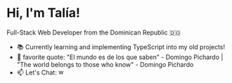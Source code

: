 # Hi, I'm Talía!

Full-Stack Web Developer from the Dominican Republic 🇩🇴

- 📚 Currently learning and implementing TypeScript into my old projects!
- 💫 favorite quote: "El mundo es de los que saben" - Domingo Pichardo | "The world belongs to those who know" - Domingo Pichardo
- 📫 Let's Chat: <a href="https://www.linkedin.com/in/taliapichardo" target="blank"><img src="https://raw.githubusercontent.com/rahuldkjain/github-profile-readme-generator/master/src/images/icons/Social/linked-in-alt.svg" alt="www.linkedin.com/in/taliapichardo" height="15" width="15" /></a>





<!--
**Tpichardo/Tpichardo** is a ✨ _special_ ✨ repository because its `README.md` (this file) appears on your GitHub profile.

Here are some ideas to get you started:

- 🔭 I’m currently working on ...

- 👯 I’m looking to collaborate on ...
- 🤔 I’m looking for help with ...

- 📫 How to reach me: ...
- 😄 Pronouns: ...
- ⚡ Fun fact: ...
-->
